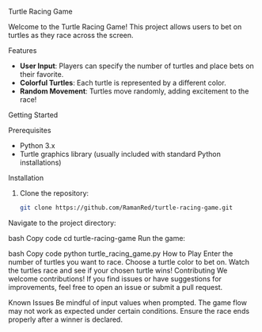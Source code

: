 Turtle Racing Game

Welcome to the Turtle Racing Game! This project allows users to bet on turtles as they race across the screen. 

Features

- **User Input**: Players can specify the number of turtles and place bets on their favorite.
- **Colorful Turtles**: Each turtle is represented by a different color.
- **Random Movement**: Turtles move randomly, adding excitement to the race!

Getting Started

Prerequisites

- Python 3.x
- Turtle graphics library (usually included with standard Python installations)

Installation

1. Clone the repository:
   ```bash
   git clone https://github.com/RamanRed/turtle-racing-game.git
Navigate to the project directory:

bash
Copy code
cd turtle-racing-game
Run the game:

bash
Copy code
python turtle_racing_game.py
How to Play
Enter the number of turtles you want to race.
Choose a turtle color to bet on.
Watch the turtles race and see if your chosen turtle wins!
Contributing
We welcome contributions! If you find issues or have suggestions for improvements, feel free to open an issue or submit a pull request.

Known Issues
Be mindful of input values when prompted.
The game flow may not work as expected under certain conditions.
Ensure the race ends properly after a winner is declared.
